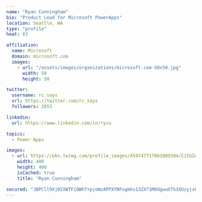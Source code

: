 ```yaml
---
name: "Ryan Cunningham"
bio: "Product Lead for Microsoft PowerApps"
location: Seattle, WA
type: "profile"
heat: 83

affiliation:
  name: Microsoft
  domain: microsoft.com
  images:
    - url: "/assets/images/organizations/microsoft.com-50x50.jpg"
      width: 50
      height: 50

twitter:
  username: rc_says
  url: https://twitter.com/rc_says
  followers: 2653

linkedin:
  url: https://www.linkedin.com/in/rycu

topics:
  - Power Apps

images:
  - url: https://pbs.twimg.com/profile_images/459747717862805504/CJIGZejd_400x400.png
    width: 400
    height: 400
    isCached: true
    title: "Ryan Cunningham"

secured: "JBPCll9Xj0IXWTFiQWhT+pjoWzAPPXYNFogmks13ZX71M6OgwuOfk3XUzyjsEcXAbAgKNzweHnMOjvyuLeiHyhZbsXvq8M6M8Bi54a9IAql8++i7AWbUy3ldhnQnn5lbCNHIiLQW6CZy1kzovGszX0i3w55bsUsHVgMZhiVPIu5vMe8rzUK+z1A9y5jw9xUJAlP7Zcad2jOI62FLzUbOCuc3sWyRhpy/L/mREbXUWN9egBMsT+JUlXhKe/NRp09c/u5cSQXJbTjG5DJcJyfji/6oeZqdJ8ThWMm+F5l1O+0ODZjj8TiI46KI62yiGZfXaq1VBRDjZi8m2+ZtOI9GPIDYbYEBaiAwnBosgIS1YGKubGmE1o4vBZQ/H7fe1TiX2YqsrGorE3iUl3DlmS5uR8aA3HBb/3RNSlD7nyPE304=;RqR44GsxgO0Z8XJUbaQq3Q=="
---
```


